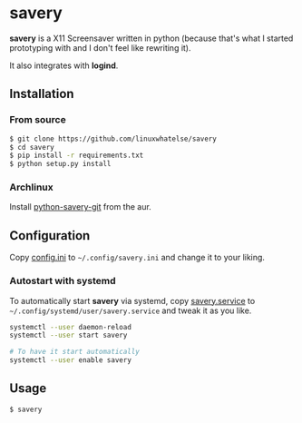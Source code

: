 savery
===
**savery** is a X11 Screensaver written in python (because that's what I started
prototyping with and I don't feel like rewriting it).  

It also integrates with **logind**.


## Installation
### From source
```sh
$ git clone https://github.com/linuxwhatelse/savery
$ cd savery
$ pip install -r requirements.txt
$ python setup.py install
```

### Archlinux
Install [python-savery-git](https://aur.archlinux.org/packages/python-savery-git/)
from the aur.


## Configuration
Copy [config.ini](config.ini) to `~/.config/savery.ini` and change it to your
liking.

### Autostart with systemd
To automatically start **savery** via systemd, copy
[savery.service](savery.service) to `~/.config/systemd/user/savery.service`
and tweak it as you like.

```sh
systemctl --user daemon-reload
systemctl --user start savery

# To have it start automatically
systemctl --user enable savery
```


## Usage
```sh
$ savery
```
